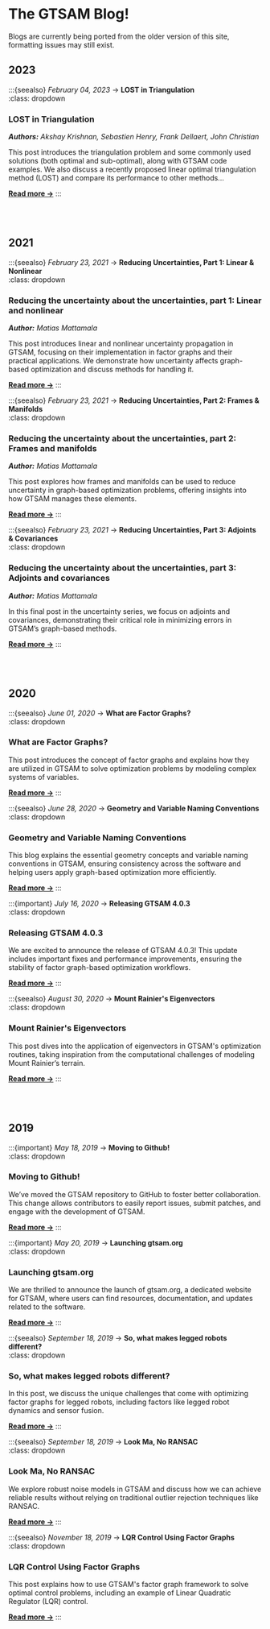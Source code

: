 # The GTSAM Blog!

Blogs are currently being ported from the older version of this site, formatting issues may still exist.

## 2023

:::{seealso} *February 04, 2023* → **LOST in Triangulation**  
:class: dropdown
### LOST in Triangulation
***Authors:** Akshay Krishnan, Sebastien Henry, Frank Dellaert, John Christian*

This post introduces the triangulation problem and some commonly used solutions (both optimal and sub-optimal), along with GTSAM code examples. We also discuss a recently proposed linear optimal triangulation method (LOST) and compare its performance to other methods...

[**Read more →**](Blogs/2023/2023-02-04-lost-triangulation.ipynb)
:::

<br><br>

## 2021

:::{seealso} *February 23, 2021* → **Reducing Uncertainties, Part 1: Linear & Nonlinear**  
:class: dropdown
### Reducing the uncertainty about the uncertainties, part 1: Linear and nonlinear
***Author:** Matias Mattamala*

This post introduces linear and nonlinear uncertainty propagation in GTSAM, focusing on their implementation in factor graphs and their practical applications. We demonstrate how uncertainty affects graph-based optimization and discuss methods for handling it.

[**Read more →**](Blogs/2021/2021-02-23-uncertainties-part1.md)
:::


:::{seealso} *February 23, 2021* → **Reducing Uncertainties, Part 2: Frames & Manifolds**  
:class: dropdown
### Reducing the uncertainty about the uncertainties, part 2: Frames and manifolds
***Author:** Matias Mattamala*

This post explores how frames and manifolds can be used to reduce uncertainty in graph-based optimization problems, offering insights into how GTSAM manages these elements. 

[**Read more →**](Blogs/2021/2021-02-23-uncertainties-part2.md)
:::


:::{seealso} *February 23, 2021* → **Reducing Uncertainties, Part 3: Adjoints & Covariances**  
:class: dropdown
### Reducing the uncertainty about the uncertainties, part 3: Adjoints and covariances
***Author:** Matias Mattamala*

In this final post in the uncertainty series, we focus on adjoints and covariances, demonstrating their critical role in minimizing errors in GTSAM’s graph-based methods.

[**Read more →**](Blogs/2021/2021-02-23-uncertainties-part3.md)
:::

<br><br>

## 2020

:::{seealso} *June 01, 2020* → **What are Factor Graphs?**  
:class: dropdown
### What are Factor Graphs?
This post introduces the concept of factor graphs and explains how they are utilized in GTSAM to solve optimization problems by modeling complex systems of variables.

[**Read more →**](Blogs/2020/2020-06-01-factor-graphs.md)
:::


:::{seealso} *June 28, 2020* → **Geometry and Variable Naming Conventions**  
:class: dropdown
### Geometry and Variable Naming Conventions
This blog explains the essential geometry concepts and variable naming conventions in GTSAM, ensuring consistency across the software and helping users apply graph-based optimization more efficiently.

[**Read more →**](Blogs/2020/2020-06-28-gtsam-conventions.md)
:::


:::{important} *July 16, 2020* → **Releasing GTSAM 4.0.3**  
:class: dropdown
### Releasing GTSAM 4.0.3
We are excited to announce the release of GTSAM 4.0.3! This update includes important fixes and performance improvements, ensuring the stability of factor graph-based optimization workflows.

[**Read more →**](Blogs/2020/2020-07-16-new-release-gtsam.md)
:::


:::{seealso} *August 30, 2020* → **Mount Rainier's Eigenvectors**  
:class: dropdown
### Mount Rainier's Eigenvectors
This post dives into the application of eigenvectors in GTSAM's optimization routines, taking inspiration from the computational challenges of modeling Mount Rainier’s terrain.

[**Read more →**](Blogs/2020/2020-08-30-Laplacian.md)
:::

<br><br>

## 2019

:::{important} *May 18, 2019* → **Moving to Github!**  
:class: dropdown
### Moving to Github!
We’ve moved the GTSAM repository to GitHub to foster better collaboration. This change allows contributors to easily report issues, submit patches, and engage with the development of GTSAM.

[**Read more →**](Blogs/2019/2019-05-18_moving-to-github.md)
:::


:::{important} *May 20, 2019* → **Launching gtsam.org**  
:class: dropdown
### Launching gtsam.org
We are thrilled to announce the launch of gtsam.org, a dedicated website for GTSAM, where users can find resources, documentation, and updates related to the software.

[**Read more →**](Blogs/2019/2019-05-20_gtsam-org.md)
:::


:::{seealso} *September 18, 2019* → **So, what makes legged robots different?**  
:class: dropdown
### So, what makes legged robots different?
In this post, we discuss the unique challenges that come with optimizing factor graphs for legged robots, including factors like legged robot dynamics and sensor fusion.

[**Read more →**](Blogs/2019/2019-09-18_legged-robot-factors-part-I.md)
:::


:::{seealso} *September 18, 2019* → **Look Ma, No RANSAC**  
:class: dropdown
### Look Ma, No RANSAC
We explore robust noise models in GTSAM and discuss how we can achieve reliable results without relying on traditional outlier rejection techniques like RANSAC.

[**Read more →**](Blogs/2019/2019-09-20-robust-noise-model.md)
:::


:::{seealso} *November 18, 2019* → **LQR Control Using Factor Graphs**  
:class: dropdown
### LQR Control Using Factor Graphs
This post explains how to use GTSAM's factor graph framework to solve optimal control problems, including an example of Linear Quadratic Regulator (LQR) control.

[**Read more →**](Blogs/2019/2019-11-07-lqr-control.md)
:::